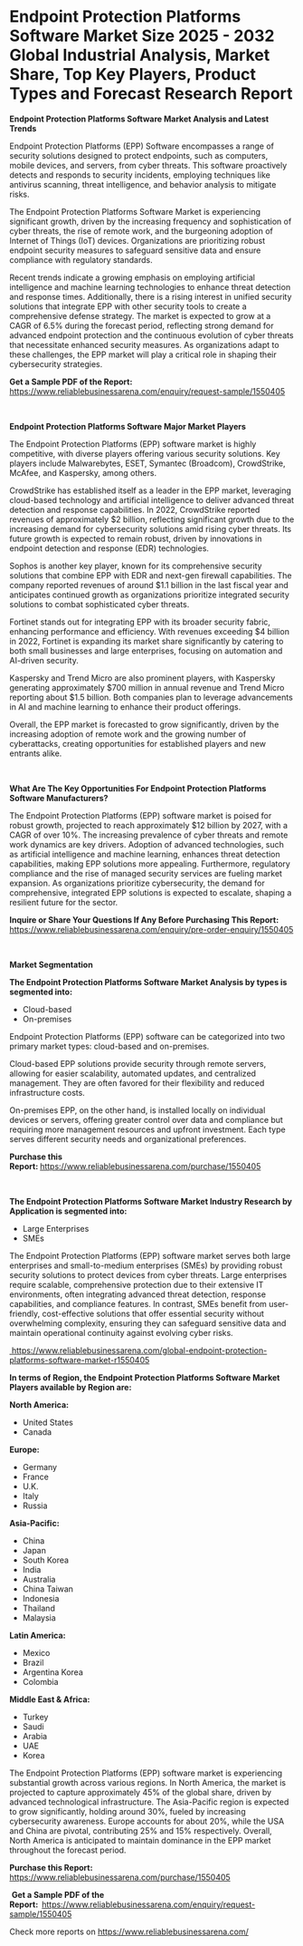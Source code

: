 <p><h1>Endpoint Protection Platforms Software Market Size 2025 - 2032 Global Industrial Analysis, Market Share, Top Key Players, Product Types and Forecast Research Report</h1></p><p><strong>Endpoint Protection Platforms Software Market Analysis and Latest Trends</strong></p>
<p><p>Endpoint Protection Platforms (EPP) Software encompasses a range of security solutions designed to protect endpoints, such as computers, mobile devices, and servers, from cyber threats. This software proactively detects and responds to security incidents, employing techniques like antivirus scanning, threat intelligence, and behavior analysis to mitigate risks. </p><p>The Endpoint Protection Platforms Software Market is experiencing significant growth, driven by the increasing frequency and sophistication of cyber threats, the rise of remote work, and the burgeoning adoption of Internet of Things (IoT) devices. Organizations are prioritizing robust endpoint security measures to safeguard sensitive data and ensure compliance with regulatory standards. </p><p>Recent trends indicate a growing emphasis on employing artificial intelligence and machine learning technologies to enhance threat detection and response times. Additionally, there is a rising interest in unified security solutions that integrate EPP with other security tools to create a comprehensive defense strategy. The market is expected to grow at a CAGR of 6.5% during the forecast period, reflecting strong demand for advanced endpoint protection and the continuous evolution of cyber threats that necessitate enhanced security measures. As organizations adapt to these challenges, the EPP market will play a critical role in shaping their cybersecurity strategies.</p></p>
<p><strong>Get a Sample PDF of the Report:&nbsp;</strong> <a href="https://www.reliablebusinessarena.com/enquiry/request-sample/1550405?utm_campaign=3222&utm_medium=2&utm_source=Github&utm_content=ia&utm_term=11032025&utm_id=endpoint-protection-platforms-software">https://www.reliablebusinessarena.com/enquiry/request-sample/1550405</a></p>
<p>&nbsp;</p>
<p><strong>Endpoint Protection Platforms Software Major Market Players</strong></p>
<p><p>The Endpoint Protection Platforms (EPP) software market is highly competitive, with diverse players offering various security solutions. Key players include Malwarebytes, ESET, Symantec (Broadcom), CrowdStrike, McAfee, and Kaspersky, among others. </p><p>CrowdStrike has established itself as a leader in the EPP market, leveraging cloud-based technology and artificial intelligence to deliver advanced threat detection and response capabilities. In 2022, CrowdStrike reported revenues of approximately $2 billion, reflecting significant growth due to the increasing demand for cybersecurity solutions amid rising cyber threats. Its future growth is expected to remain robust, driven by innovations in endpoint detection and response (EDR) technologies.</p><p>Sophos is another key player, known for its comprehensive security solutions that combine EPP with EDR and next-gen firewall capabilities. The company reported revenues of around $1.1 billion in the last fiscal year and anticipates continued growth as organizations prioritize integrated security solutions to combat sophisticated cyber threats.</p><p>Fortinet stands out for integrating EPP with its broader security fabric, enhancing performance and efficiency. With revenues exceeding $4 billion in 2022, Fortinet is expanding its market share significantly by catering to both small businesses and large enterprises, focusing on automation and AI-driven security.</p><p>Kaspersky and Trend Micro are also prominent players, with Kaspersky generating approximately $700 million in annual revenue and Trend Micro reporting about $1.5 billion. Both companies plan to leverage advancements in AI and machine learning to enhance their product offerings.</p><p>Overall, the EPP market is forecasted to grow significantly, driven by the increasing adoption of remote work and the growing number of cyberattacks, creating opportunities for established players and new entrants alike.</p></p>
<p>&nbsp;</p>
<p><strong>What Are The Key Opportunities For Endpoint Protection Platforms Software Manufacturers?</strong></p>
<p><p>The Endpoint Protection Platforms (EPP) software market is poised for robust growth, projected to reach approximately $12 billion by 2027, with a CAGR of over 10%. The increasing prevalence of cyber threats and remote work dynamics are key drivers. Adoption of advanced technologies, such as artificial intelligence and machine learning, enhances threat detection capabilities, making EPP solutions more appealing. Furthermore, regulatory compliance and the rise of managed security services are fueling market expansion. As organizations prioritize cybersecurity, the demand for comprehensive, integrated EPP solutions is expected to escalate, shaping a resilient future for the sector.</p></p>
<p><strong>Inquire or Share Your Questions If Any Before Purchasing This Report:</strong> <a href="https://www.reliablebusinessarena.com/enquiry/pre-order-enquiry/1550405?utm_campaign=3222&utm_medium=2&utm_source=Github&utm_content=ia&utm_term=11032025&utm_id=endpoint-protection-platforms-software">https://www.reliablebusinessarena.com/enquiry/pre-order-enquiry/1550405</a></p>
<p>&nbsp;</p>
<p><strong>Market Segmentation</strong></p>
<p><strong>The Endpoint Protection Platforms Software Market Analysis by types is segmented into:</strong></p>
<p><ul><li>Cloud-based</li><li>On-premises</li></ul></p>
<p><p>Endpoint Protection Platforms (EPP) software can be categorized into two primary market types: cloud-based and on-premises. </p><p>Cloud-based EPP solutions provide security through remote servers, allowing for easier scalability, automated updates, and centralized management. They are often favored for their flexibility and reduced infrastructure costs. </p><p>On-premises EPP, on the other hand, is installed locally on individual devices or servers, offering greater control over data and compliance but requiring more management resources and upfront investment. Each type serves different security needs and organizational preferences.</p></p>
<p><strong>Purchase this Report:&nbsp;</strong><a href="https://www.reliablebusinessarena.com/purchase/1550405?utm_campaign=3222&utm_medium=2&utm_source=Github&utm_content=ia&utm_term=11032025&utm_id=endpoint-protection-platforms-software">https://www.reliablebusinessarena.com/purchase/1550405</a></p>
<p>&nbsp;</p>
<p><strong>The Endpoint Protection Platforms Software Market Industry Research by Application is segmented into:</strong></p>
<p><ul><li>Large Enterprises</li><li>SMEs</li></ul></p>
<p><p>The Endpoint Protection Platforms (EPP) software market serves both large enterprises and small-to-medium enterprises (SMEs) by providing robust security solutions to protect devices from cyber threats. Large enterprises require scalable, comprehensive protection due to their extensive IT environments, often integrating advanced threat detection, response capabilities, and compliance features. In contrast, SMEs benefit from user-friendly, cost-effective solutions that offer essential security without overwhelming complexity, ensuring they can safeguard sensitive data and maintain operational continuity against evolving cyber risks.</p></p>
<p><a href="https://www.reliablebusinessarena.com/global-endpoint-protection-platforms-software-market-r1550405?utm_campaign=3222&utm_medium=2&utm_source=Github&utm_content=ia&utm_term=11032025&utm_id=endpoint-protection-platforms-software">&nbsp;https://www.reliablebusinessarena.com/global-endpoint-protection-platforms-software-market-r1550405</a></p>
<p><strong>In terms of Region, the Endpoint Protection Platforms Software Market Players available by Region are:</strong></p>
<p>
    <p> <strong> North America: </strong>
        <ul>
            <li>United States</li>
            <li>Canada</li>
        </ul>
        </p> 
    <p> <strong> Europe: </strong>
        <ul>
            <li>Germany</li>
            <li>France</li>
            <li>U.K.</li>
            <li>Italy</li>
            <li>Russia</li>
        </ul>
        </p> 
    <p> <strong> Asia-Pacific: </strong>
        <ul>
            <li>China</li>
            <li>Japan</li>
            <li>South Korea</li>
            <li>India</li>
            <li>Australia</li>
            <li>China Taiwan</li>
            <li>Indonesia</li>
            <li>Thailand</li>
            <li>Malaysia</li>
        </ul>
        </p> 
    <p> <strong> Latin America: </strong>
        <ul>
            <li>Mexico</li>
            <li>Brazil</li>
            <li>Argentina Korea</li>
            <li>Colombia</li>
        </ul>
        </p> 
    <p> <strong> Middle East & Africa: </strong>
        <ul>
            <li>Turkey</li>
            <li>Saudi</li>
            <li>Arabia</li>
            <li>UAE</li>
            <li>Korea</li>
        </ul>
    </p>
    </p>
<p><p>The Endpoint Protection Platforms (EPP) software market is experiencing substantial growth across various regions. In North America, the market is projected to capture approximately 45% of the global share, driven by advanced technological infrastructure. The Asia-Pacific region is expected to grow significantly, holding around 30%, fueled by increasing cybersecurity awareness. Europe accounts for about 20%, while the USA and China are pivotal, contributing 25% and 15% respectively. Overall, North America is anticipated to maintain dominance in the EPP market throughout the forecast period.</p></p>
<p><strong>Purchase this Report: </strong><a href="https://www.reliablebusinessarena.com/purchase/1550405?utm_campaign=3222&utm_medium=2&utm_source=Github&utm_content=ia&utm_term=11032025&utm_id=endpoint-protection-platforms-software">https://www.reliablebusinessarena.com/purchase/1550405</a></p>
<p>&nbsp;<strong>Get a Sample PDF of the Report:&nbsp;&nbsp;</strong><a href="https://www.reliablebusinessarena.com/enquiry/request-sample/1550405?utm_campaign=3222&utm_medium=2&utm_source=Github&utm_content=ia&utm_term=11032025&utm_id=endpoint-protection-platforms-software">https://www.reliablebusinessarena.com/enquiry/request-sample/1550405</a></p>
<p><strong></strong></p>
<p>Check more reports on <a href="https://www.reliablebusinessarena.com/?utm_campaign=3222&utm_medium=2&utm_source=Github&utm_content=ia&utm_term=11032025&utm_id=endpoint-protection-platforms-software">https://www.reliablebusinessarena.com/</a></p>